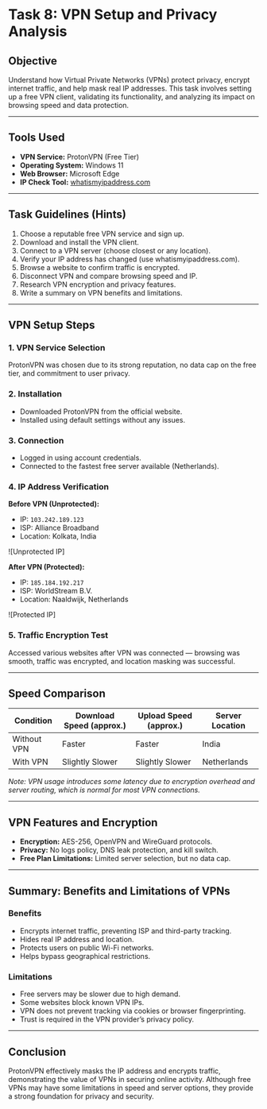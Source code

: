 # Task 8: VPN Setup and Privacy Analysis

## Objective
Understand how Virtual Private Networks (VPNs) protect privacy, encrypt internet traffic, and help mask real IP addresses. This task involves setting up a free VPN client, validating its functionality, and analyzing its impact on browsing speed and data protection.

---

## Tools Used

- **VPN Service:** ProtonVPN (Free Tier)
- **Operating System:** Windows 11
- **Web Browser:** Microsoft Edge
- **IP Check Tool:** [whatismyipaddress.com](https://whatismyipaddress.com)

---

## Task Guidelines (Hints)

1. Choose a reputable free VPN service and sign up.
2. Download and install the VPN client.
3. Connect to a VPN server (choose closest or any location).
4. Verify your IP address has changed (use whatismyipaddress.com).
5. Browse a website to confirm traffic is encrypted.
6. Disconnect VPN and compare browsing speed and IP.
7. Research VPN encryption and privacy features.
8. Write a summary on VPN benefits and limitations.

---

## VPN Setup Steps

### 1. VPN Service Selection
ProtonVPN was chosen due to its strong reputation, no data cap on the free tier, and commitment to user privacy.

### 2. Installation
- Downloaded ProtonVPN from the official website.
- Installed using default settings without any issues.

### 3. Connection
- Logged in using account credentials.
- Connected to the fastest free server available (Netherlands).

### 4. IP Address Verification

**Before VPN (Unprotected):**

- IP: `103.242.189.123`
- ISP: Alliance Broadband
- Location: Kolkata, India

![Unprotected IP]

**After VPN (Protected):**

- IP: `185.184.192.217`
- ISP: WorldStream B.V.
- Location: Naaldwijk, Netherlands

![Protected IP]

### 5. Traffic Encryption Test
Accessed various websites after VPN was connected — browsing was smooth, traffic was encrypted, and location masking was successful.

---

## Speed Comparison

| Condition         | Download Speed (approx.) | Upload Speed (approx.) | Server Location   |
|------------------|--------------------------|-------------------------|-------------------|
| Without VPN      | Faster                   | Faster                  | India             |
| With VPN         | Slightly Slower          | Slightly Slower         | Netherlands       |

*Note: VPN usage introduces some latency due to encryption overhead and server routing, which is normal for most VPN connections.*

---

## VPN Features and Encryption

- **Encryption:** AES-256, OpenVPN and WireGuard protocols.
- **Privacy:** No logs policy, DNS leak protection, and kill switch.
- **Free Plan Limitations:** Limited server selection, but no data cap.

---

## Summary: Benefits and Limitations of VPNs

### Benefits

- Encrypts internet traffic, preventing ISP and third-party tracking.
- Hides real IP address and location.
- Protects users on public Wi-Fi networks.
- Helps bypass geographical restrictions.

### Limitations

- Free servers may be slower due to high demand.
- Some websites block known VPN IPs.
- VPN does not prevent tracking via cookies or browser fingerprinting.
- Trust is required in the VPN provider’s privacy policy.

---

## Conclusion

ProtonVPN effectively masks the IP address and encrypts traffic, demonstrating the value of VPNs in securing online activity. Although free VPNs may have some limitations in speed and server options, they provide a strong foundation for privacy and security.
